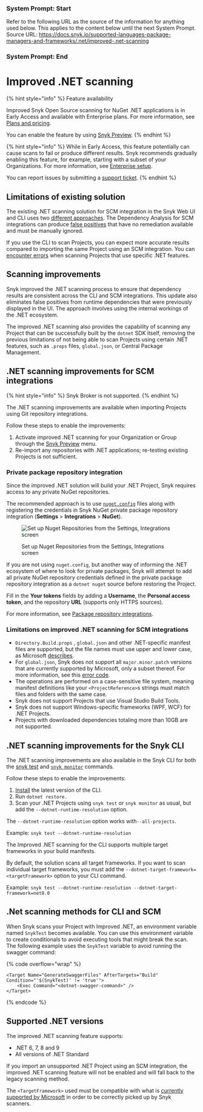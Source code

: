 ### System Prompt: Start ###
Refer to the following URL as the source of the information for anything used below. This applies to the content below until the next System Prompt.
Source URL: https://docs.snyk.io/supported-languages-package-managers-and-frameworks/.net/improved-.net-scanning
### System Prompt: End ###

# Improved .NET scanning

{% hint style="info" %}
Feature availability

Improved Snyk Open Source scanning for NuGet .NET applications is in Early Access and available with Enterprise plans. For more information, see [Plans and pricing](https://snyk.io/plans/).

You can enable the feature by using [Snyk Preview](../../snyk-admin/snyk-preview.md).
{% endhint %}

{% hint style="info" %}
While in Early Access, this feature potentially can cause scans to fail or produce different results. Snyk recommends gradually enabling this feature, for example, starting with a subset of your Organizations. For more information, see [Enterprise setup](https://docs.snyk.io/enterprise-configuration).

You can report issues by submitting a [support ticket](https://support.snyk.io).
{% endhint %}

## Limitations of existing solution

The existing .NET scanning solution for SCM integration in the Snyk Web UI and CLI uses two [different approaches](guidance-for-snyk-for-.net.md#dependency-analysis). The Dependency Analysis for SCM integrations can produce [false positives](guidance-for-snyk-for-.net.md#tackling-vulnerabilities-from-runtime-dependencies) that have no remediation available and must be manually ignored.

If you use the CLI to scan Projects, you can expect more accurate results compared to importing the same Project using an SCM integration. You can [encounter errors](troubleshooting-snyk-for-.net.md) when scanning Projects that use specific .NET features.

## Scanning improvements

Snyk improved the .NET scanning process to ensure that dependency results are consistent across the CLI and SCM integrations. This update also eliminates false positives from runtime dependencies that were previously displayed in the UI. The approach involves using the internal workings of the .NET ecosystem.

The improved .NET scanning also provides the capability of scanning any Project that can be successfully built by the `dotnet` SDK itself, removing the previous limitations of not being able to scan Projects using certain .NET features, such as `.props` files, `global.json`, or Central Package Management.

## .NET scanning improvements for SCM integrations

{% hint style="info" %}
Snyk Broker is not supported.
{% endhint %}

The .NET scanning improvements are available when importing Projects using Git repository integrations.

Follow these steps to enable the improvements:

1. Activate improved .NET scanning for your Organization or Group through the [Snyk Preview](../../snyk-admin/snyk-preview.md) menu.
2. Re-import any repositories with .NET applications; re-testing existing Projects is not sufficient.

### Private package repository integration

Since the improved .NET solution will build your .NET Project, Snyk requires access to any private NuGet repositories.

The recommended approach is to use [`nuget.config`](https://learn.microsoft.com/en-us/nuget/reference/nuget-config-file) files along with registering the credentials in Snyk NuGet private package repository integration (**Settings** > **Integrations** > **NuGet**).

<figure><img src="../../.gitbook/assets/org_settings_nuget_repo.png" alt="Set up Nuget Repositories from the Settings, Integrations screen"><figcaption><p>Set up Nuget Repositories from the Settings, Integrations screen</p></figcaption></figure>

If you are not using `nuget.config`, but another way of informing the .NET ecosystem of where to look for private packages, Snyk will attempt to add all private NuGet repository credentials defined in the private package repository integration as a `dotnet nuget` source before restoring the Project.

Fill in the **Your tokens** fields by adding a **Username**, the **Personal access token**, and the repository **URL** (supports only HTTPS sources).&#x20;

For more information, see [Package repository integrations](../../scan-with-snyk/snyk-open-source/package-repository-integrations/).

### Limitations on improved .NET scanning for SCM integrations

* `Directory.Build.props` , `global.json` and other .NET-specific manifest files are supported, but the file names must use upper and lower case, as Microsoft [describes](https://learn.microsoft.com/en-us/visualstudio/msbuild/customize-by-directory?view=vs-2022#directorybuildprops-and-directorybuildtargets).
* For `global.json`, Snyk does not support all `major.minor.patch` versions that are currently supported by Microsoft, only a subset thereof. For more information, see this [error code](https://docs.snyk.io/scan-with-snyk/error-catalog#snyk-os-dotnet-0008).
* The operations are performed on a case-sensitive file system, meaning manifest definitions like your `<ProjectReference>`s strings must match files and folders with the same case.
* Snyk does not support Projects that use Visual Studio Build Tools.
* Snyk does not support Windows-specific frameworks (WPF, WCF) for .NET Projects.
* Projects with downloaded dependencies totaling more than 10GB are not supported.

## .NET scanning improvements for the Snyk CLI

The .NET scanning improvements are also available in the Snyk CLI for both the [snyk test](../../snyk-cli/commands/test.md) and [`snyk monitor`](../../snyk-cli/commands/monitor.md) commands.

Follow these steps to enable the improvements:

1. [Install](../../snyk-cli/install-or-update-the-snyk-cli/) the latest version of the CLI.
2. Run `dotnet restore.`
3. Scan your .NET Projects using `snyk test` or `snyk monitor` as usual, but add the `--dotnet-runtime-resolution` option.

The `--dotnet-runtime-resolution` option works with`--all-projects`.

Example: `snyk test --dotnet-runtime-resolution`

The Improved .NET scanning for the CLI supports multiple target frameworks in your build manifests.

By default, the solution scans all target frameworks. If you want to scan individual target frameworks, you must add the `--dotnet-target-framework=<targetFramework>` option to your CLI command.

Example: `snyk test --dotnet-runtime-resolution --dotnet-target-framework=net8.0`

## .Net scanning methods for CLI and SCM

When Snyk scans your Project with Improved .NET, an environment variable named `SnykTest` becomes available. You can use this environment variable to create conditionals to avoid executing tools that might break the scan. The following example uses the `SnykTest` variable to avoid running the swagger command:

{% code overflow="wrap" %}
```
<Target Name="GenerateSwaggerFiles" AfterTargets="Build" Condition="'$(SnykTest)' != 'true'">
    <Exec Command="<dotnet-swagger-command>" />
</Target>
```
{% endcode %}

## Supported .NET versions

The improved .NET scanning feature supports:

* .NET 6, 7, 8 and 9
* All versions of .NET Standard

If you import an unsupported .NET Project using an SCM integration, the improved .NET scanning feature will not be enabled and will fall back to the legacy scanning method.

The `<TargetFramework>` used must be compatible with what is [currently supported by Microsoft](https://learn.microsoft.com/en-us/dotnet/standard/frameworks#supported-target-frameworks) in order to be correctly picked up by Snyk scanners.

